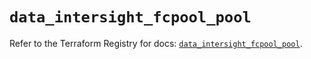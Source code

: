 # `data_intersight_fcpool_pool`

Refer to the Terraform Registry for docs: [`data_intersight_fcpool_pool`](https://registry.terraform.io/providers/ciscodevnet/intersight/1.0.71/docs/data-sources/fcpool_pool).
